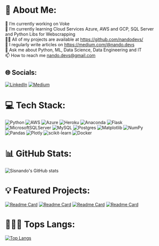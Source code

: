 # 💫 About Me:
🔭 I’m currently working on Voke<br>🌱 I’m currently learning Cloud Services Azure, AWS and GCP, SQL Server and Python Libs for Webscrapping<br>👨‍💻 All of my projects are available at https://github.com/nandodevs/<br>📝 I regularly write articles on https://medium.com/@nando.devs<br>💬 Ask me about Python, ML, Data Science, Data Engineering and IT<br>📫 How to reach me nando.devs@gmail.com


## 🌐 Socials:
[![LinkedIn](https://img.shields.io/badge/LinkedIn-%230077B5.svg?logo=linkedin&logoColor=white)](https://linkedin.com/in/sisnando-junior) [![Medium](https://img.shields.io/badge/Medium-12100E?logo=medium&logoColor=white)](https://medium.com/@@nando.devs) 

# 💻 Tech Stack:
![Python](https://img.shields.io/badge/python-3670A0?style=for-the-badge&logo=python&logoColor=ffdd54) ![AWS](https://img.shields.io/badge/AWS-%23FF9900.svg?style=for-the-badge&logo=amazon-aws&logoColor=white) ![Azure](https://img.shields.io/badge/azure-%230072C6.svg?style=for-the-badge&logo=microsoftazure&logoColor=white) ![Heroku](https://img.shields.io/badge/heroku-%23430098.svg?style=for-the-badge&logo=heroku&logoColor=white) ![Anaconda](https://img.shields.io/badge/Anaconda-%2344A833.svg?style=for-the-badge&logo=anaconda&logoColor=white) ![Flask](https://img.shields.io/badge/flask-%23000.svg?style=for-the-badge&logo=flask&logoColor=white) ![MicrosoftSQLServer](https://img.shields.io/badge/Microsoft%20SQL%20Server-CC2927?style=for-the-badge&logo=microsoft%20sql%20server&logoColor=white) ![MySQL](https://img.shields.io/badge/mysql-%2300000f.svg?style=for-the-badge&logo=mysql&logoColor=white) ![Postgres](https://img.shields.io/badge/postgres-%23316192.svg?style=for-the-badge&logo=postgresql&logoColor=white) ![Matplotlib](https://img.shields.io/badge/Matplotlib-%23ffffff.svg?style=for-the-badge&logo=Matplotlib&logoColor=black) ![NumPy](https://img.shields.io/badge/numpy-%23013243.svg?style=for-the-badge&logo=numpy&logoColor=white) ![Pandas](https://img.shields.io/badge/pandas-%23150458.svg?style=for-the-badge&logo=pandas&logoColor=white) ![Plotly](https://img.shields.io/badge/Plotly-%233F4F75.svg?style=for-the-badge&logo=plotly&logoColor=white) ![scikit-learn](https://img.shields.io/badge/scikit--learn-%23F7931E.svg?style=for-the-badge&logo=scikit-learn&logoColor=white) ![Docker](https://img.shields.io/badge/docker-%230db7ed.svg?style=for-the-badge&logo=docker&logoColor=white)

# 📊 GitHub Stats:
![Sisnando's GitHub stats](https://github-readme-stats.vercel.app/api?username=nandodevs&show_icons=true&bg_color=00000000)

# 💡 Featured Projects:
[![Readme Card](https://github-readme-stats.vercel.app/api/pin/?username=portfolio-projetcs-de&repo=football-azure-engineering&theme=dark)](https://github.com/portfolio-projetcs-de/football-azure-engineering)
[![Readme Card](https://github-readme-stats.vercel.app/api/pin/?username=nandodevs&repo=amazon-tv-video-analysis&theme=dark)](https://github.com/nandodevs/amazon-tv-video-analysis)
[![Readme Card](https://github-readme-stats.vercel.app/api/pin/?username=nandodevs&repo=mdl-flask-api&theme=dark)](https://github.com/nandodevs/mdl-flask-api)
[![Readme Card](https://github-readme-stats.vercel.app/api/pin/?username=nandodevs&repo=investimentos-govbr-dataeng&theme=dark)](https://github.com/nandodevs/investimentos-govbr-dataeng)

# 👨🏼‍💻 Tops Langs:
[![Top Langs](https://github-readme-stats.vercel.app/api/top-langs/?username=nandodevs&theme=dark)](https://github.com/nandodevs?tab=repositories)


